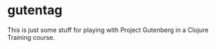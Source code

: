 # gutentag

This is just some stuff for playing with Project Gutenberg in a Clojure Training course.
